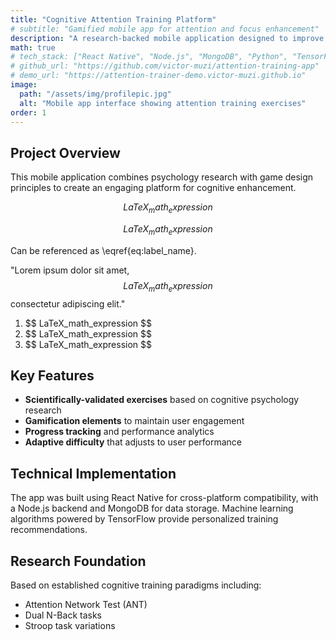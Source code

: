 ```yaml
---
title: "Cognitive Attention Training Platform"
# subtitle: "Gamified mobile app for attention and focus enhancement"
description: "A research-backed mobile application designed to improve cognitive attention and focus through scientifically-validated training exercises."
math: true
# tech_stack: ["React Native", "Node.js", "MongoDB", "Python", "TensorFlow", "Firebase"]
# github_url: "https://github.com/victor-muzi/attention-training-app"
# demo_url: "https://attention-trainer-demo.victor-muzi.github.io"
image:
  path: "/assets/img/profilepic.jpg"
  alt: "Mobile app interface showing attention training exercises"
order: 1
---
```


## Project Overview

This mobile application combines psychology research with game design principles to create an engaging platform for cognitive enhancement.

<!-- Block math, keep all blank lines -->

$$
LaTeX_math_expression
$$

<!-- Equation numbering, keep all blank lines  -->

$$
\begin{equation}
  LaTeX_math_expression
  \label{eq:label_name}
\end{equation}
$$

Can be referenced as \eqref{eq:label_name}.

<!-- Inline math in lines, NO blank lines -->

"Lorem ipsum dolor sit amet, $$ LaTeX_math_expression $$ consectetur adipiscing elit."

<!-- Inline math in lists, escape the first `$` -->

1. \$$ LaTeX_math_expression $$
2. \$$ LaTeX_math_expression $$
3. \$$ LaTeX_math_expression $$

## Key Features

- **Scientifically-validated exercises** based on cognitive psychology research
- **Gamification elements** to maintain user engagement
- **Progress tracking** and performance analytics
- **Adaptive difficulty** that adjusts to user performance

## Technical Implementation

The app was built using React Native for cross-platform compatibility, with a Node.js backend and MongoDB for data storage. Machine learning algorithms powered by TensorFlow provide personalized training recommendations.

## Research Foundation

Based on established cognitive training paradigms including:
- Attention Network Test (ANT)
- Dual N-Back tasks
- Stroop task variations
